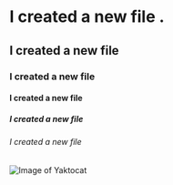 # I created a new file . 
##  I created a new file

### I created a new file
#### I created a new file
##### I created a new file
###### I created a new file
![Image of Yaktocat](https://octodex.github.com/images/yaktocat.png)
